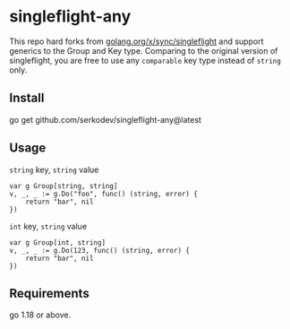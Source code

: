 # singleflight-any

This repo hard forks from [golang.org/x/sync/singleflight](https://pkg.go.dev/golang.org/x/sync/singleflight) and support generics to the Group and Key type. Comparing to the original version of singleflight, you are free to use any `comparable` key type instead of `string` only.

## Install

go get github.com/serkodev/singleflight-any@latest

## Usage

`string` key, `string` value
```golang
var g Group[string, string]
v, _, _ := g.Do("foo", func() (string, error) {
    return "bar", nil
})
```

`int` key, `string` value
```golang
var g Group[int, string]
v, _, _ := g.Do(123, func() (string, error) {
    return "bar", nil
})
```

## Requirements

go 1.18 or above.
